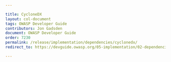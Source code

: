 ```yaml
---

title: CycloneDX
layout: col-document
tags: OWASP Developer Guide
contributors: Jon Gadsden
document: OWASP Developer Guide
order: 7230
permalink: /release/implementation/dependencies/cyclonedx/
redirect_to: https://devguide.owasp.org/05-implementation/02-dependencies/03-cyclonedx/

---
```

